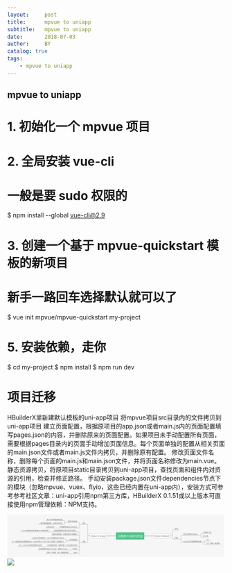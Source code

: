 ```yaml
---
layout:     post
title:      mpvue to uniapp
subtitle:   mpvue to uniapp
date:       2018-07-03
author:     BY
catalog: true
tags:
    - mpvue to uniapp
---
```



## mpvue to uniapp


# 1. 初始化一个 mpvue 项目

# 2. 全局安装 vue-cli
# 一般是要 sudo 权限的
$ npm install --global vue-cli@2.9

# 3. 创建一个基于 mpvue-quickstart 模板的新项目
# 新手一路回车选择默认就可以了
$ vue init mpvue/mpvue-quickstart my-project

# 5. 安装依赖，走你
$ cd my-project
$ npm install
$ npm run dev

# 项目迁移
HBuilderX里新建默认模板的uni-app项目
将mpvue项目src目录内的文件拷贝到uni-app项目
建立页面配置，根据原项目的app.json或者main.js内的页面配置填写pages.json的内容，并删除原来的页面配置。如果项目未手动配置所有页面，需要根据pages目录内的页面手动增加页面信息。每个页面单独的配置从相关页面的main.json文件或者main.js文件内拷贝，并删除原有配置。
修改页面文件名称，删除每个页面的main.js和main.json文件，并将页面名称修改为main.vue。
静态资源拷贝，将原项目static目录拷贝到uni-app项目，查找页面和组件内对资源的引用，检查并修正路径。
手动安装package.json文件dependencies节点下的模块（忽略mpvue、vuex、flyio，这些已经内置在uni-app内），安装方式可参考参考社区文章：uni-app引用npm第三方库，HBuilderX 0.1.51或以上版本可直接使用npm管理依赖：NPM支持。


![](../img/mpvue-to-uniapp.png)
![](http://ww4.sinaimg.cn/large/006tKfTcgy1fgrgbgf77aj308i02v748.jpg)

